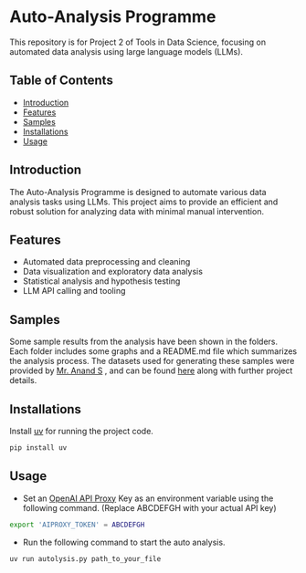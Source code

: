 # Auto-Analysis Programme

This repository is for Project 2 of Tools in Data Science, focusing on automated data analysis using large language models (LLMs).

## Table of Contents
- [Introduction](#introduction)
- [Features](#features)
- [Samples](#samples)
- [Installations](#installations)
- [Usage](#usage)

## Introduction
The Auto-Analysis Programme is designed to automate various data analysis tasks using LLMs. This project aims to provide an efficient and robust solution for analyzing data with minimal manual intervention.

## Features
- Automated data preprocessing and cleaning
- Data visualization and exploratory data analysis
- Statistical analysis and hypothesis testing
- LLM API calling and tooling

## Samples
Some sample results from the analysis have been shown in the folders. Each folder includes some graphs and a README.md file which summarizes the analysis process.
The datasets used for generating these samples were provided by [Mr. Anand S](https://sg.linkedin.com/in/sanand0) , and can be found [here](https://github.com/sanand0/tools-in-data-science-public/blob/tds-2024-t3/project-2-automated-analysis.md) along with further project details.

## Installations
Install [uv](https://docs.astral.sh/uv/guides/scripts) for running the project code.
```bash
pip install uv
```

## Usage
- Set an [OpenAI API Proxy](https://platform.openai.com/docs/api-reference/introduction) Key as an environment variable using the following command. (Replace ABCDEFGH with your actual API key)
```bash
export 'AIPROXY_TOKEN' = ABCDEFGH
```
- Run the following command to start the auto analysis.
```bash
uv run autolysis.py path_to_your_file
```
